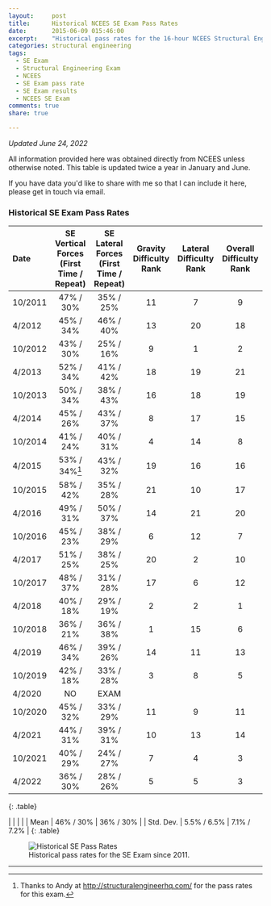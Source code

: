 ```yaml
---
layout:     post
title:      Historical NCEES SE Exam Pass Rates
date:       2015-06-09 015:46:00
excerpt:    "Historical pass rates for the 16-hour NCEES Structural Engineering (SE) licensing exam. Updated twice a year."
categories: structural engineering
tags:
  - SE Exam
  - Structural Engineering Exam
  - NCEES
  - SE Exam pass rate
  - SE Exam results
  - NCEES SE Exam
comments: true
share: true

---
```


_Updated June 24, 2022_

All information provided here was obtained directly from NCEES unless otherwise noted. This table is updated twice a year in January and June.

If you have data you'd like to share with me so that I can include it here, please get in touch via email.

### Historical SE Exam Pass Rates

| Date | SE Vertical Forces (First Time / Repeat) | SE Lateral Forces (First Time / Repeat) | Gravity Difficulty Rank | Lateral Difficulty Rank | Overall Difficulty Rank
|:--------|:-------:|:--------:|:--------:|:--------:|:--------:|
| 10/2011   | 47% / 30%   | 35% / 25%  | 11	|7|	9
| 4/2012   | 45% / 34%   | 46% / 40%   |13|20|18
| 10/2012   | 43% / 30% | 25% / 16%   |  9|1|2
| 4/2013   |  52% / 34%   | 41% / 42%   |18|19|21
| 10/2013   | 50% / 34% | 38% / 43%   |  16|18|19
| 4/2014   |  45% / 26%   | 43% / 37%   |8|17|15
| 10/2014   | 41% / 24% | 40% / 31%   |  4|14|8
| 4/2015   |  53% / 34%[^1]   | 43% / 32%   |19|16|16
| 10/2015   | 58% / 42% | 35% / 28%   |  21|10|17
| 4/2016   |  49% / 31%  | 50% / 37%   |14|21|20
| 10/2016   | 45% / 23% | 38% / 29%   |  6|12|7
| 4/2017   |  51% / 25%   | 38% / 25%   |20|2|10
| 10/2017   | 48% / 37% | 31% / 28%   |  17|6|12
| 4/2018   |  40% / 18%   | 29% / 19%   |2|2|1
| 10/2018   |  36% / 21%   | 36% / 38%   |1|15|6
| 4/2019   |    46% / 34%   | 39% / 26%  |14|11|13
| 10/2019   |    42% / 18%   | 33% / 28%  |3|8|5
| 4/2020   |    NO   | EXAM |
| 10/2020   |    45% / 32%   | 33% / 29%  |11|9|11
| 4/2021   |    44% / 31%   | 39% / 31%  |10|13|14
| 10/2021   |    40% / 29%   | 24% / 27%  |7|4|3
| 4/2022    |    36% / 30% | 28% / 26% |5|5|3
{: .table}

|              |             |             |
| Mean         | 46% / 30%   | 36% / 30%   |
| Std. Dev.    | 5.5% / 6.5% | 7.1% / 7.2% |
{: .table}

<figure>
  <img src="https://docs.google.com/spreadsheets/d/e/2PACX-1vRuMU1aiY6Q0e5UfA2wMPCOrxvhjBoxbR9-60YTr1pTXj60iOYZblMKlwprQ-tFL6L9bgvi-oBX616f/pubchart?oid=645378985&format=image" alt="Historical SE Pass Rates">
	<figcaption>Historical pass rates for the SE Exam since 2011.</figcaption>
</figure>


---
[^1]: Thanks to Andy at http://structuralengineerhq.com/ for the pass rates for this exam.

